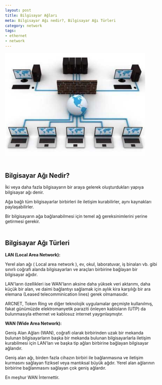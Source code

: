 ```yaml
---
layout: post
title: Bilgisayar Ağları
meta: Bilgisayar Ağı nedir?, Bilgisayar Ağı Türleri
category: network
tags:
- ethernet
- network
---
```


<a><img class="pull-right" src="/images/network1.png" alt="thread55" /></a>



<div style="margin-top:50px;margin-bottom: 50px;">
<p><h2>Bilgisayar Ağı Nedir?</h2></p>
<p>İki veya daha fazla bilgisayarın bir araya gelerek oluşturdukları yapıya bilgisayar ağı denir.</p> 
<p>Ağa bağlı tüm bilgisayarlar birbirleri ile iletişim kurabilirler, aynı kaynakları paylaşabilirler.</p> 
<p>Bir bilgisayarın ağa bağlanabilmesi için temel ağ gereksinimlerini yerine getirmesi gerekir.</p>
</div>
<p><h2>Bilgisayar Ağı Türleri</h2></p>




<p><b>LAN (Local Area Network):</b></p>
<p>Yerel alan ağı ( Local area network ), ev, okul, laboratuvar, iş binaları vb. gibi sınırlı coğrafi alanda bilgisayarları ve araçları birbirine bağlayan bir bilgisayar ağıdır.</p>
<p>LAN'ların özellikleri ise WAN'ların aksine daha yüksek veri aktarımı, daha küçük bir alan, ve daimi bağlantıyı sağlamak için aylık kira karşılığı bir ara elemana (Leased telecomminication lines) gerek olmamasıdır.</p>
<p>ARCNET, Token Ring ve diğer teknolojik uygulamalar geçmişte kullanılmış, fakat günümüzde elektromanyetik paraziti önleyen kabloların (UTP) da bulunmasıyla ethernet ve kablosuz internet yaygınlaşmıştır.</p>
<p><b>WAN (Wide Area Network):</b></p>
<p>Geniş Alan Ağları (WAN), coğrafi olarak birbirinden uzak bir mekanda bulunan bilgisayarların başka bir mekanda bulunan bilgisayarlarla iletişim kurabilmesi için LAN'ları ve başka tip ağları birbirine bağlayan bilgisayar ağlarıdır.</p>

<p>Geniş alan ağı, birden fazla cihazın birbiri ile bağlanmasına ve iletişim kurmasını sağlayan fiziksel veya mantıksal büyük ağdır. Yerel alan ağlarının birbirine bağlanmasını sağlayan çok geniş ağlardır. </p>

<p>En meşhur WAN İnternettir.</p>